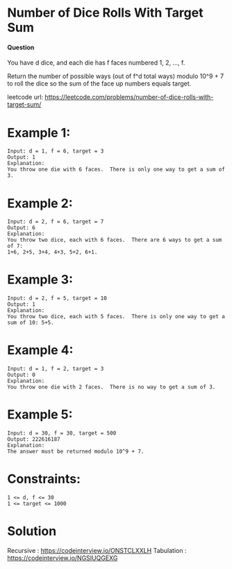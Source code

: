 # Number of Dice Rolls With Target Sum
 
#### Question
You have d dice, and each die has f faces numbered 1, 2, ..., f.

Return the number of possible ways (out of f^d total ways) modulo 10^9 + 7 to roll the dice so the sum of the face up numbers equals target.

leetcode url: https://leetcode.com/problems/number-of-dice-rolls-with-target-sum/

# Example 1:

```
Input: d = 1, f = 6, target = 3
Output: 1
Explanation: 
You throw one die with 6 faces.  There is only one way to get a sum of 3.
 ```
 
# Example 2:

```
Input: d = 2, f = 6, target = 7
Output: 6
Explanation: 
You throw two dice, each with 6 faces.  There are 6 ways to get a sum of 7:
1+6, 2+5, 3+4, 4+3, 5+2, 6+1.
```

# Example 3:

```
Input: d = 2, f = 5, target = 10
Output: 1
Explanation: 
You throw two dice, each with 5 faces.  There is only one way to get a sum of 10: 5+5.
 ```

 # Example 4:

```
Input: d = 1, f = 2, target = 3
Output: 0
Explanation: 
You throw one die with 2 faces.  There is no way to get a sum of 3.
 ```

 # Example 5:

```
Input: d = 30, f = 30, target = 500
Output: 222616187
Explanation: 
The answer must be returned modulo 10^9 + 7.
 ```

# Constraints:
```
1 <= d, f <= 30
1 <= target <= 1000
```

 
# Solution
Recursive	: https://codeinterview.io/ONSTCLXXLH
Tabulation	: https://codeinterview.io/NGSIUQGEXG
